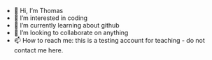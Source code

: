 - 👋 Hi, I’m Thomas
- 👀 I’m interested in coding
- 🌱 I’m currently learning about github
- 💞️ I’m looking to collaborate on anything
- 📫 How to reach me: this is a testing account for teaching - do not contact me here.

<!---
T-Prellberg/T-Prellberg is a ✨ special ✨ repository because its `README.md` (this file) appears on your GitHub profile.
You can click the Preview link to take a look at your changes.
--->
